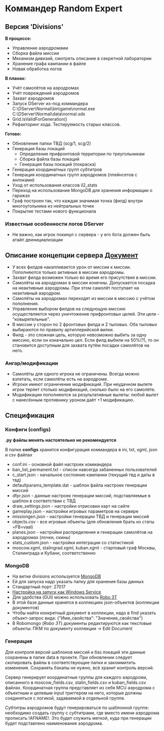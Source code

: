 # Коммандер Random Expert

## Версия 'Divisions'

**В процессе:**

* Управление аэродромами
* Сборка файла миссии
* Механизм дивизий, смотреть описание в секретной лаборатории
* Хранение графа кампании в файле
* Новая обработка логов

**В планах:**

* Учёт самолётов на аэродромах
* Учёт повреждений аэродромов
* Захват аэродромов
* Запуск DServer из-под коммандера
  C:\DServer\Normal\bin\game\normal.exe C:\DServer\Normal\data\normal.sds
* Grid.IsValidForGeneration()
* Рефакторинг кода. Тестируемость старых классов.

**Готово:**

* Обновление папки ТВД (scg/1, scg/2)
* Генерация базы локаций
  * Определение прифронтовой территории по треугольникам
  * Сборка файла базы локаций
  * Генерация базы локаций (покраска)
* Генерация координатных групп субтитров
* Генерация координатных групп аэродромов (плейнсетов с анлоками)
* Уход от использования классов il2_stats
* Переход на использование MongoDB для хранения информации о гаражах
* Граф построен так, что каждая значимая точка (филд) внутри многоугольника из нейтральных точек
* Покрытие тестами нового функционала

### Известные особенности логов DServer

* Не важно, как игрок покинул с сервера - у его бота должен быть атайп деинициализации

## Описание концепции сервера [Документ](https://docs.google.com/document/d/19wJ2J6eMQ3f0qdcpgRliBeUqO_iSqaKN_KV1izEkhKU/edit#)

* У всех филдов накапливается урон от миссии к миссии. Пополняются только активные в миссии аэродромы.
* Захват филда возможен только во время его присутствия в миссии.
* Самолёты на аэродромах в миссии конечны. Допускается посадка на неактивные аэродромы. При этом самолёт поступает на неактивный аэродром.
* Самолёты на аэродромах переходят из миссии в миссию с учётом пополнения.
* Управление выбором филдов на следующую миссию осуществляется через уничтожение прифронтовых целей. Эти цели - "ковырятельные".
* В миссии у сторон по 2 фронтовых филда и 2 тыловых. Оба тыловых выбираются по правилу артиллерийской вилки.
* Филд - это сложная цель, которую невозможно выбить за одну миссию, если он изначально цел. Если филд выбили на 50%(?), то он становится доступным для захвата путём посадки самолётов на него.

### Ангар/модификации

* Самолёты для одного игрока не ограничены. Всегда можно взлетать, если самолёты есть на аэродроме.
* Игроки имеют ограничение модификаций. При неудачном вылете игрок теряет столько модификаций, сколько было на его самолёте.
* Модификации пополняются за результативные вылеты: любой вылет с нанесённым противнику уроном даёт +1 модификацию.

## Спецификация

### Конфиги (configs)

**.py файлы менять настоятельно не рекомендуется**

В папке **configs** хранится конфигурация коммандера в ini, txt, xgml, json и csv файлах

* conf.ini - основной файл настроек коммандера
* ban_list_permanent.txt - список навсегда забаненных пользователей
* c_start.json - начальное состояние кампании (текущий твд и даты в твд)
* defaultparams_template.dat - шаблон файла настроек генерации миссий
* dfpr.json - данные настроек генерации миссий, подставляемые в шаблон в соответствии с ТВД
* draw_settings.json - настройки отрисовки карт на сайте
* gameplay.json - настройки игровых параметров на сервере
* missiongen.json - настройки генерации ТВД и генерации миссий
* objects.csv - все игровые объекты (для обновления брать из статы =FB=vaal)
* planes.json - настройки распределения и генерации самолётов на аэродромах (лочки, скины)
* stats_custom.json - настройки интеграции со статистикой
* moscow.xgml, stalingrad.xgml, kuban.xgml - стартовый граф Москвы, Сталинграда и Кубани, соответственно

### MongoDB

* На ветке divisions используется [MongoDB](https://www.mongodb.com/download-center?jmp=nav#community)
* Ей для запуска надо указать папку для хранения базы данных
* Стандартный порт: 27017
* [Настройка на запуск как Windows Service](https://stackoverflow.com/questions/2438055/how-to-run-mongodb-as-windows-service)
* Для удобства (GUI) можно использовать [Robo 3T](https://robomongo.org)
* В этой базе данные хранятся в коллекциях json-объектов (коллекции документов)
* Чтобы найти конкретный документ в коллекции, надо в find указать объект-запрос вида: {"Имя_свойства": "Значение_свойства"}
* В Robomongo (*Robo 3T*) документы редактируются как текстовые объекты: ПКМ по документу коллекции -> Edit Document

### Генерация

Для контроля версий шаблонов миссий и баз локаций эти данные сохранены в папке data в проекте. При обновлении следует скопировать файлы в соответствующие папки и закоммитить изменения. Сохранять бэкапы не нужно, всё хранит контроль версий.

Сервер генерирует координатные группы для каждого аэродрома, описанного в moscow_fields.csv, stalin_fields.csv и kuban_fields.csv файлах. Координатная группа представляет из себя MCU аэродрома с объектным и целевым input триггером на него, которые должны соединяться с логикой, задаваемой в отдельной группе.

Субтитры аэродромов будут генерироваться по шаблонной группе: необходимо создать группу с субтитрами, где вместо имени аэродрома прописать !AFNAME!. Это будет служить меткой, куда при генерации будет подставлено наименование аэродрома.
